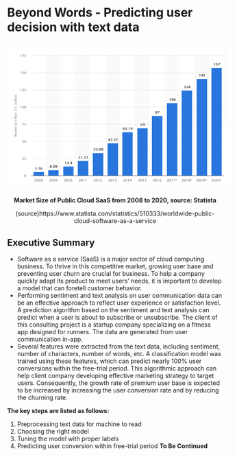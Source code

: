 # Beyond Words - Predicting user decision with text data
<p align="center"><img src="https://github.com/er1czz/beyondwords/blob/main/background.PNG" style = "border:10px solid white"></p>  
<p align="center"><b>Market Size of Public Cloud SaaS from 2008 to 2020, source: Statista </b></p>
<p align="center">(source)https://www.statista.com/statistics/510333/worldwide-public-cloud-software-as-a-service </p> 

## Executive Summary
  * Software as a service (SaaS) is a major sector of cloud computing business. To thrive in this competitive market, growing user base and preventing user churn are crucial for business. To help a company quickly adapt its product to meet users’ needs, it is important to develop a model that can foretell customer behavior.  
  * Performing sentiment and text analysis on user communication data can be an effective approach to reflect user experience or satisfaction level. A prediction algorithm based on the sentiment and text analysis can predict when a user is about to subscribe or unsubscribe. The client of this consulting project is a startup company specializing on a fitness app designed for runners. The data are generated from user communication in-app.  
  * Several features were extracted from the text data, including sentiment, number of characters, number of words, etc. A classification model was trained using these features, which can predict nearly 100% user conversions within the free-trial period. This algorithmic approach can help client company developing effective marketing strategy to target users. Consequently, the growth rate of premium user base is expected to be increased by increasing the user conversion rate and by reducing the churning rate.



**The key steps are listed as follows:**   
1. Preprocessing text data for machine to read
2. Choosing the right model
3. Tuning the model with proper labels
4. Predicting user conversion within free-trial period
**To Be Continued**
